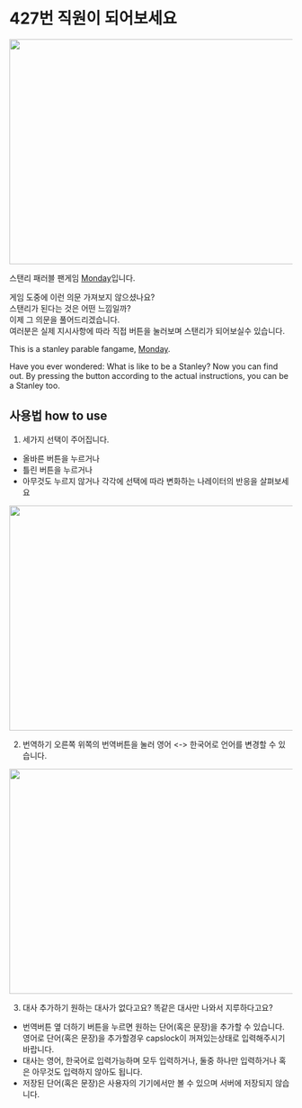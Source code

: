 # 427번 직원이 되어보세요

<img src="https://user-images.githubusercontent.com/81071162/173070334-bfc17f72-709f-4c4a-9e5d-9dc1d8305932.png" width="900" height="400">

스탠리 패러블 팬게임 [Monday](https://seunga906.github.io/tobeStanley/)입니다.

게임 도중에 이런 의문 가져보지 않으셨나요?   
스탠리가 된다는 것은 어떤 느낌일까?   
이제 그 의문을 풀어드리겠습니다.   
여러분은 실제 지시사항에 따라 직접 버튼을 눌러보며 스탠리가 되어보실수 있습니다.   

This is a stanley parable fangame, [Monday](https://seunga906.github.io/tobeStanley/).

Have you ever wondered: What is like to be a Stanley?
Now you can find out.
By pressing the button according to the actual instructions, you can be a Stanley too.

## 사용법 how to use

1. 세가지 선택이 주어집니다. 
* 올바른 버튼을 누르거나
* 틀린 버튼을 누르거나
* 아무것도 누르지 않거나
각각에 선택에 따라 변화하는 나레이터의 반응을 살펴보세요

<img src="https://user-images.githubusercontent.com/81071162/173070490-25aab88f-04b2-4d56-bd6c-6dbe2f5594ed.png" width="900" height="400">

2. 번역하기
오른쪽 위쪽의 번역버튼을 눌러 영어 <-> 한국어로 언어를 변경할 수 있습니다.

<img src="https://user-images.githubusercontent.com/81071162/173070535-3841acc9-ac30-4912-a2db-82fa2c43c7a5.png" width="900" height="400">

3. 대사 추가하기
원하는 대사가 없다고요? 똑같은 대사만 나와서 지루하다고요?
* 번역버튼 옆 더하기 버튼을 누르면 원하는 단어(혹은 문장)을 추가할 수 있습니다.
영어로 단어(혹은 문장)을 추가할경우 capslock이 꺼져있는상태로 입력해주시기 바랍니다.
* 대사는 영어, 한국어로 입력가능하며 모두 입력하거나, 둘중 하나만 입력하거나 혹은 아무것도 입력하지 않아도 됩니다.
* 저장된 단어(혹은 문장)은 사용자의 기기에서만 볼 수 있으며 서버에 저장되지 않습니다.

